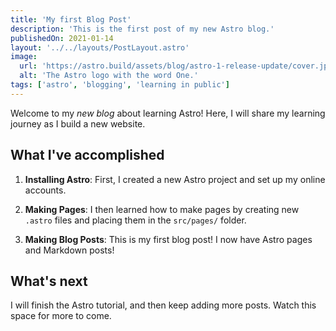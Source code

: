```yaml
---
title: 'My first Blog Post'
description: 'This is the first post of my new Astro blog.'
publishedOn: 2021-01-14
layout: '../../layouts/PostLayout.astro'
image:
  url: 'https://astro.build/assets/blog/astro-1-release-update/cover.jpeg'
  alt: 'The Astro logo with the word One.'
tags: ['astro', 'blogging', 'learning in public']
---
```


Welcome to my _new blog_ about learning Astro! Here, I will share my learning journey as I build a new website.

## What I've accomplished

1. **Installing Astro**: First, I created a new Astro project and set up my online accounts.

2. **Making Pages**: I then learned how to make pages by creating new `.astro` files and placing them in the `src/pages/` folder.

3. **Making Blog Posts**: This is my first blog post! I now have Astro pages and Markdown posts!

## What's next

I will finish the Astro tutorial, and then keep adding more posts. Watch this space for more to come.

